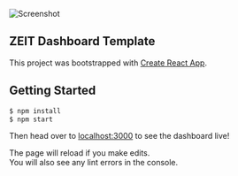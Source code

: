 ![Screenshot](https://user-images.githubusercontent.com/16443111/77804157-f1f1a080-708f-11ea-816e-9c8a3727c1f9.png)


## ZEIT Dashboard Template

This project was bootstrapped with [Create React App](https://github.com/facebook/create-react-app).

## Getting Started

```sh
$ npm install
$ npm start
```
Then head over to [localhost:3000](http://localhost:3000) to see the dashboard live!

The page will reload if you make edits.<br />
You will also see any lint errors in the console.